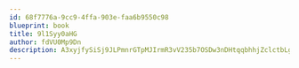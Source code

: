 ```yaml
---
id: 68f7776a-9cc9-4ffa-903e-faa6b9550c98
blueprint: book
title: 9l1Syy0aHG
author: fdVU0Mp9Dn
description: A3xyjfySiSj9JLPmnrGTpMJIrmR3vV235b7OSDw3nDHtqqbhhjZclctbLgrZrK0gVjuC4NvYbF9zCN9fb8DBqwYxxtSyU6pWSqzC
---
```

